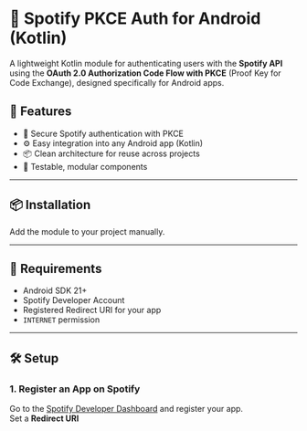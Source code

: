 # :musical_note: Spotify PKCE Auth for Android (Kotlin)

A lightweight Kotlin module for authenticating users with the **Spotify API** using the **OAuth 2.0 Authorization Code Flow with PKCE** (Proof Key for Code Exchange), designed specifically for Android apps.

## :rocket: Features

- :closed_lock_with_key: Secure Spotify authentication with PKCE
- :gear: Easy integration into any Android app (Kotlin)
- :package: Clean architecture for reuse across projects
- :test_tube: Testable, modular components

---

## :package: Installation

Add the module to your project manually.

---

## :wrench: Requirements

- Android SDK 21+
- Spotify Developer Account
- Registered Redirect URI for your app
- `INTERNET` permission

---

## 🛠️ Setup

### 1. Register an App on Spotify
Go to the [Spotify Developer Dashboard](https://developer.spotify.com/dashboard) and register your app.  
Set a **Redirect URI**

